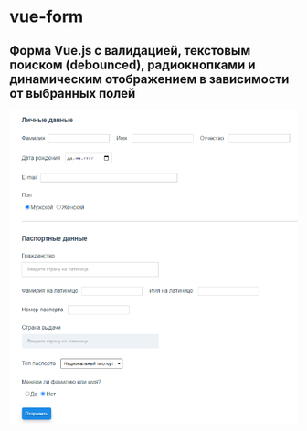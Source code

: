 # vue-form

## Форма Vue.js с валидацией, текстовым поиском (debounced), радиокнопками и динамическим отображением в зависимости от выбранных полей


![Untitled](src/assets/images/form.png)
